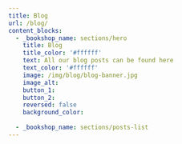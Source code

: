 ```yaml
---
title: Blog
url: /blog/
content_blocks:
  - _bookshop_name: sections/hero
    title: Blog
    title_color: '#ffffff'
    text: All our blog posts can be found here
    text_color: '#ffffff'
    image: /img/blog/blog-banner.jpg
    image_alt:
    button_1:
    button_2:
    reversed: false
    background_color:
   
  - _bookshop_name: sections/posts-list
---
```

